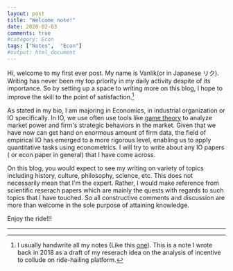 ```yaml
---
layout: post
title: "Welcome note!"
date: 2020-02-03
comments: true
#category: Econ 
tags: ["Notes",  "Econ"]
#output: html_document
---
```


Hi, welcome to my first ever post. My name is Vanlik(or in Japanese リク). Writing has never been my top priority in my daily activity despite of its importance. So by setting up a space to writing more on this blog, I hope to improve the skill to the point of satisfaction.[^1]

[^1]: I usually handwrite all my notes (Like this [one](https://drive.google.com/file/d/13H_1X5MR2p4hoSaOnkcxW446eN044wbd/view)). This is a note I wrote back in 2018 as a draft of my reserach idea on the analysis of incentive to collude on ride-hailing platform.

As stated in my bio, I am majoring in Economics, in industrial organization or IO specifically. In IO, we use often use tools like [game theory](https://plato.stanford.edu/entries/game-theory/) to analyze market power and firm's strategic behaviors in the market. Given that we have now can get hand on enormous amount of firm data, the field of empirical IO has emerged to a more rigorous level, enabling us to apply quantitative tasks using econometrics. I will try to write about any IO papers ( or econ paper in general) that I have come across. 

On this blog, you would expect to see my writing on variety of topics including history, culture, philosophy, science, etc. This does not necessarily mean that I'm the expert. Rather, I would make reference from scientific reserach papers which are mainly the quests with regards to such topics that I have touched. So all constructive comments and discussion are more than welcome in the sole purpose of attaining knowledge. 

Enjoy the ride!!!

--------------------------------------------------------




